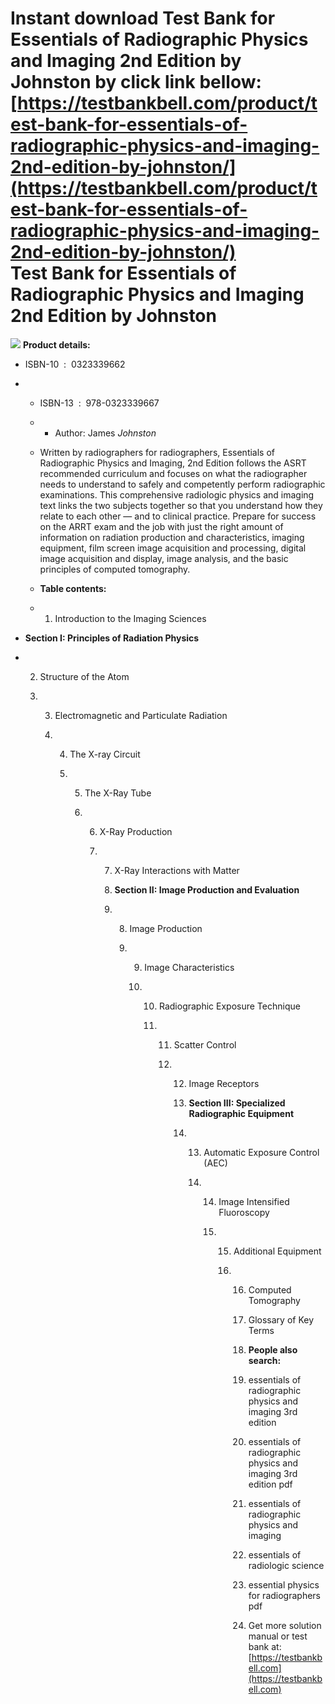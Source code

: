 Instant download **Test Bank for Essentials of Radiographic Physics and Imaging 2nd Edition by Johnston** by click link bellow:  
[https://testbankbell.com/product/test-bank-for-essentials-of-radiographic-physics-and-imaging-2nd-edition-by-johnston/](https://testbankbell.com/product/test-bank-for-essentials-of-radiographic-physics-and-imaging-2nd-edition-by-johnston/)  
Test Bank for Essentials of Radiographic Physics and Imaging 2nd Edition by Johnston
====================================================================================


![](https://testbankbell.com/wp-content/uploads/2023/05/51aityspshl._sx389_bo1_204_203_200__3.jpg)
**Product details:**
* ISBN-10 ‏ : ‎ 0323339662
* * ISBN-13 ‏ : ‎ 978-0323339667
  * * Author: James *Johnston*
   
  * Written by radiographers for radiographers, Essentials of Radiographic Physics and Imaging, 2nd Edition follows the ASRT recommended curriculum and focuses on what the radiographer needs to understand to safely and competently perform radiographic examinations. This comprehensive radiologic physics and imaging text links the two subjects together so that you understand how they relate to each other ― and to clinical practice. Prepare for success on the ARRT exam and the job with just the right amount of information on radiation production and characteristics, imaging equipment, film screen image acquisition and processing, digital image acquisition and display, image analysis, and the basic principles of computed tomography.
 
  * **Table contents:**
 
  * 1. Introduction to the Imaging Sciences
   
* **Section I: Principles of Radiation Physics**

* 2. Structure of the Atom
 
  3. 3. Electromagnetic and Particulate Radiation
    
     4. 4. The X-ray Circuit
       
        5. 5. The X-Ray Tube
          
           6. 6. X-Ray Production
             
              7. 7. X-Ray Interactions with Matter
                
                 8. **Section II: Image Production and Evaluation**
                
                 9. 8. Image Production
                   
                    9. 9. Image Characteristics
                      
                       10. 10. Radiographic Exposure Technique
                          
                           11. 11. Scatter Control
                              
                               12. 12. Image Receptors
                                  
                                   13. **Section III: Specialized Radiographic Equipment**
                                  
                                   14. 13. Automatic Exposure Control (AEC)
                                      
                                       14. 14. Image Intensified Fluoroscopy
                                          
                                           15. 15. Additional Equipment
                                              
                                               16. 16. Computed Tomography
                                                  
                                                   17. Glossary of Key Terms
                                                  
                                                   18. **People also search:**
                                                  
                                                   19. essentials of radiographic physics and imaging 3rd edition
                                                  
                                                   20. essentials of radiographic physics and imaging 3rd edition pdf
                                                  
                                                   21. essentials of radiographic physics and imaging
                                                  
                                                   22. essentials of radiologic science
                                                  
                                                   23. essential physics for radiographers pdf
                                                   24.  Get more solution manual or test bank at: [https://testbankbell.com](https://testbankbell.com)
